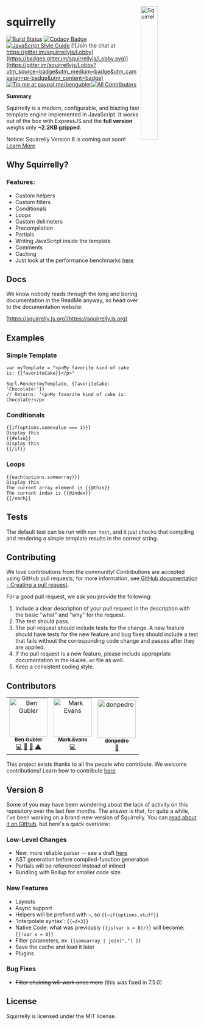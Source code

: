 <a href="https://squirrelly.js.org"><img src="https://cdn.jsdelivr.net/gh/squirrellyjs/squirrelly-logo@1.0/svg-minified/squirrelly-fit-acorn.svg" align="right" width="30%" alt="Squirrel"></a>

# squirrelly

[![Build Status](https://travis-ci.org/nebrelbug/squirrelly.svg?branch=master)](https://travis-ci.org/nebrelbug/squirrelly) [![Codacy Badge](https://api.codacy.com/project/badge/Grade/b848f0c508e841cf8fd3ab7308cfee34)](https://www.codacy.com/app/nebrelbug/squirrelly?utm_source=github.com&utm_medium=referral&utm_content=nebrelbug/squirrelly&utm_campaign=Badge_Grade)[![JavaScript Style Guide](https://img.shields.io/badge/code_style-standard-brightgreen.svg)](https://standardjs.com) [![Join the chat at https://gitter.im/squirrellyjs/Lobby](https://badges.gitter.im/squirrellyjs/Lobby.svg)](https://gitter.im/squirrellyjs/Lobby?utm_source=badge&utm_medium=badge&utm_campaign=pr-badge&utm_content=badge) [![Tip me at paypal.me/bengubler](https://img.shields.io/badge/Paypal-tip%20me-brightgreen.svg)](https://paypal.me/bengubler)[![All Contributors](https://img.shields.io/badge/all_contributors-3-orange.svg?style=flat-square)](#contributors)

**Summary**

Squirrelly is a modern, configurable, and blazing fast template engine implemented in JavaScript. It works out of the box with ExpressJS and the **full version** weighs only **~2.2KB gzipped**.

Notice: Squirrelly Version 8 is coming out soon! [Learn More](#version-8)

## Why Squirrelly?

### Features:

- Custom helpers
- Custom filters
- Conditionals
- Loops
- Custom delimeters
- Precompilation
- Partials
- Writing JavaScript inside the template
- Comments
- Caching
- Just look at the performance benchmarks [here](https://github.com/nebrelbug/squirrelly-benchmarks)

## Docs

We know nobody reads through the long and boring documentation in the ReadMe anyway, so head over to the documentation website:

[https://squirrelly.js.org](https://squirrelly.js.org)

## Examples

### Simple Template

```
var myTemplate = "<p>My favorite kind of cake is: {{favoriteCake}}</p>"
​
Sqrl.Render(myTemplate, {favoriteCake: 'Chocolate!'})
// Returns: '<p>My favorite kind of cake is: Chocolate!</p>
```

### Conditionals

```
{{if(options.somevalue === 1)}}
Display this
{{#else}}
Display this
{{/if}}
```

### Loops

```
{{each(options.somearray)}}
Display this
The current array element is {{@this}}
The current index is {{@index}}
{{/each}}
```

## Tests

The default test can be run with `npm test`, and it just checks that compiling and rendering a simple template results in the correct string.

## Contributing

We love contributions from the community! Contributions are
accepted using GitHub pull requests; for more information, see
[GitHub documentation - Creating a pull request](https://help.github.com/articles/creating-a-pull-request/).

For a good pull request, we ask you provide the following:

1. Include a clear description of your pull request in the description with the basic "what" and "why" for the request.
2. The test should pass.
3. The pull request should include tests for the change. A new feature should have tests for the new feature and bug fixes should include a test that fails without the corresponding code change and passes after they are applied.
4. If the pull request is a new feature, please include appropriate documentation in the `README.md` file as well.
5. Keep a consistent coding style.

## Contributors

<!-- ALL-CONTRIBUTORS-LIST:START - Do not remove or modify this section -->
<!-- prettier-ignore -->
<table>
  <tr>
    <td align="center"><a href="http://www.bengubler.com"><img src="https://avatars3.githubusercontent.com/u/25597854?v=4" width="100px;" alt="Ben Gubler"/><br /><sub><b>Ben Gubler</b></sub></a><br /><a href="https://github.com/squirrellyjs/squirrelly/commits?author=nebrelbug" title="Code">💻</a> <a href="#question-nebrelbug" title="Answering Questions">💬</a> <a href="https://github.com/squirrellyjs/squirrelly/commits?author=nebrelbug" title="Documentation">📖</a> <a href="https://github.com/squirrellyjs/squirrelly/commits?author=nebrelbug" title="Tests">⚠️</a></td>
    <td align="center"><a href="https://github.com/SerMock"><img src="https://avatars0.githubusercontent.com/u/10904123?v=4" width="100px;" alt="Mark Evans"/><br /><sub><b>Mark Evans</b></sub></a><br /><a href="https://github.com/squirrellyjs/squirrelly/commits?author=SerMock" title="Code">💻</a></td>
    <td align="center"><a href="https://github.com/donpedro"><img src="https://avatars2.githubusercontent.com/u/1402910?v=4" width="100px;" alt="donpedro"/><br /><sub><b>donpedro</b></sub></a><br /><a href="#question-donpedro" title="Answering Questions">💬</a></td>
  </tr>
</table>

<!-- ALL-CONTRIBUTORS-LIST:END -->

This project exists thanks to all the people who contribute. We welcome contributions! Learn how to contribute [here](CONTRIBUTING.md).

<!--
The top 7:

[![](https://sourcerer.io/fame/nebrelbug/nebrelbug/squirrelly/images/0)](https://sourcerer.io/fame/nebrelbug/nebrelbug/squirrelly/links/0)[![](https://sourcerer.io/fame/nebrelbug/nebrelbug/squirrelly/images/1)](https://sourcerer.io/fame/nebrelbug/nebrelbug/squirrelly/links/1)[![](https://sourcerer.io/fame/nebrelbug/nebrelbug/squirrelly/images/2)](https://sourcerer.io/fame/nebrelbug/nebrelbug/squirrelly/links/2)[![](https://sourcerer.io/fame/nebrelbug/nebrelbug/squirrelly/images/3)](https://sourcerer.io/fame/nebrelbug/nebrelbug/squirrelly/links/3)[![](https://sourcerer.io/fame/nebrelbug/nebrelbug/squirrelly/images/4)](https://sourcerer.io/fame/nebrelbug/nebrelbug/squirrelly/links/4)[![](https://sourcerer.io/fame/nebrelbug/nebrelbug/squirrelly/images/5)](https://sourcerer.io/fame/nebrelbug/nebrelbug/squirrelly/links/5)[![](https://sourcerer.io/fame/nebrelbug/nebrelbug/squirrelly/images/6)](https://sourcerer.io/fame/nebrelbug/nebrelbug/squirrelly/links/6)[![](https://sourcerer.io/fame/nebrelbug/nebrelbug/squirrelly/images/7)](https://sourcerer.io/fame/nebrelbug/nebrelbug/squirrelly/links/7)

-->

## Version 8

Some of you may have been wondering about the lack of activity on this repository over the last few months. The answer is that, for quite a while, I've been working on a brand-new version of Squirrelly. You can [read about it on GitHub](https://github.com/nebrelbug/squirrelly/issues/106), but here's a quick overview:

### Low-Level Changes

- New, more reliable parser -- see a draft [here](https://gist.github.com/nebrelbug/7f1d0d0c80b90c86ed629cc8a10e6cb5)
- AST generation before compiled-function generation
- Partials will be referenced instead of inlined
- Bundling with Rollup for smaller code size

### New Features

- Layouts
- Async support
- Helpers will be prefixed with `~`, so `{{~if(options.stuff}}`
- 'Interpolate syntax': `{{=4+3}}`
- Native Code: what was previously `{{js(var x = 0)/}}` will become: `{{!var x = 0}}`
- Filter parameters, ex. `{{somearray | join(",") }}`
- Save the cache and load it later
- Plugins

### Bug Fixes

- ~~Filter chaining will work once more~~ (this was fixed in 7.5.0)

## License

Squirrelly is licensed under the MIT license.
